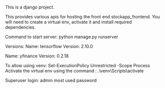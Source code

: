 This is a django project.

This provides various apis for hosting the front end stockapp_frontend. You will need to create a virtual env, activate it and install required dependencies.

Command to start server: python manage.py runserver

Versions: 
Name: tensorflow
Version: 2.10.0

Name: yfinance
Version: 0.2.18

To allow using venv: Set-ExecutionPolicy Unrestricted -Scope Process
Activate the virtual env using the command : .\venv\Scripts\activate


Superuser login: admin most used password
